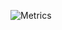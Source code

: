 ![Metrics](https://metrics.lecoq.io/xwi88?template=classic&isocalendar=1&languages=1&stars=1&followup=1&code=1&activity=1&notable=1&lines=1&repositories=1&introduction=1&pagespeed=1&tweets=1&repositories=100&repositories.batch=100&repositories.forks=false&repositories.affiliations=owner&isocalendar.duration=full-year&languages.limit=8&languages.threshold=0%25&languages.colors=github&languages.sections=most-used&languages.indepth=false&languages.analysis.timeout=15&languages.categories=markup%2C%20programming&languages.recent.categories=markup%2C%20programming&languages.recent.load=300&languages.recent.days=14&stars.limit=4&followup.sections=repositories&followup.indepth=true&code.lines=12&code.load=100&code.visibility=public&activity.limit=5&activity.load=300&activity.days=14&activity.visibility=all&activity.timestamps=true&activity.filter=all&notable.from=organization&notable.repositories=false&notable.indepth=false&notable.types=commit&introduction.title=true&pagespeed.url=.user.website&pagespeed.detailed=false&pagespeed.screenshot=false&tweets.attachments=false&tweets.limit=2&tweets.user=.user.twitter&config.timezone=Asia%2FShanghai)
